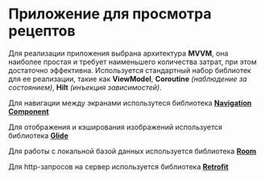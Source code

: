 # Приложение для просмотра рецептов

Для реализации приложения выбрана архитектура **MVVM**, она наиболее простая и требует наименьшего количества затрат, при этом достаточно эффективна. Используется стандартный набор библиотек для ее реализации, такие как **ViewModel**, **Coroutine** *(наблюдение за состоянием)*, **Hilt** *(инъекция зависимостей)*.

Для навигации между экранами использутеся библиотека **[Navigation Component](https://developer.android.com/guide/navigation)**

Для отображения и кэширования изображений используется библиотека **[Glide](https://github.com/bumptech/glide)**

Для работы с локальной базой данных используется библиотека **[Room](https://developer.android.com/training/data-storage/room)**

Для http-запросов на сервер используется библиотека **[Retrofit](https://square.github.io/retrofit/)**

